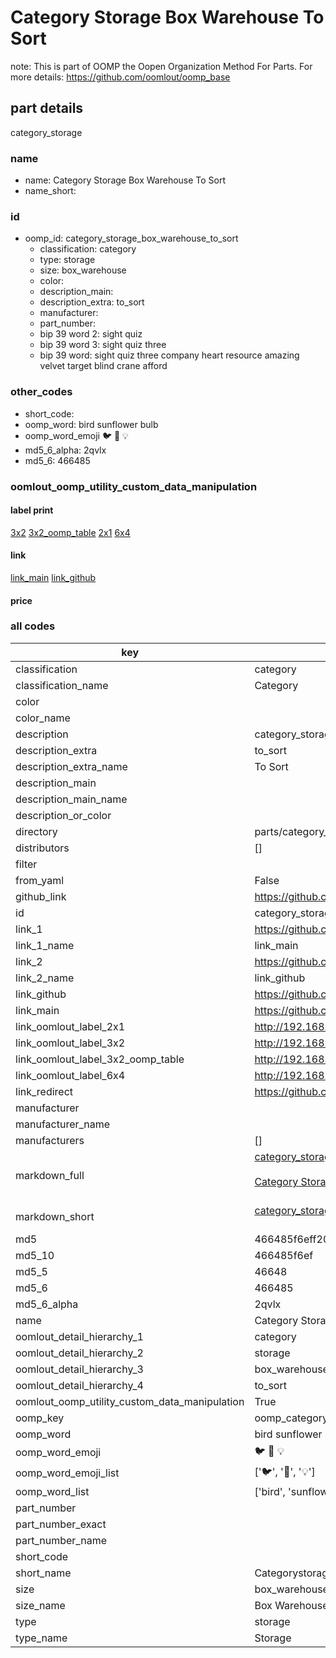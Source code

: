 # Category Storage Box Warehouse To Sort  

note: This is part of OOMP the Oopen Organization Method For Parts. For more details: https://github.com/oomlout/oomp_base

##  part details
  



category_storage



### name
* name: Category Storage Box Warehouse To Sort
* name_short: 
### id
* oomp_id: category_storage_box_warehouse_to_sort
  * classification: category
  * type: storage
  * size: box_warehouse
  * color: 
  * description_main: 
  * description_extra: to_sort
  * manufacturer: 
  * part_number: 
  * bip 39 word 2: sight quiz
  * bip 39 word 3: sight quiz three
  * bip 39 word: sight quiz three company heart resource amazing velvet target blind crane afford

### other_codes
* short_code: 
* oomp_word: bird sunflower bulb
* oomp_word_emoji :bird: :sunflower: :bulb:
* md5_6_alpha: 2qvlx
* md5_6: 466485






### oomlout_oomp_utility_custom_data_manipulation
#### label print
[3x2](http://192.168.1.245:1112/?label=oomp%202qvlx)
[3x2_oomp_table](http://192.168.1.108:1112/?label=oomp%202qvlx)
[2x1](http://192.168.1.242:1112/?label=oomp%202qvlx)
[6x4](http://192.168.1.55:1112/?label=oomp%202qvlx)    

#### link

[link_main](https://github.com/oomlout/oomlout_oomp_version_1_messy/tree/main/parts/category_storage_box_warehouse_to_sort) [link_github](https://github.com/oomlout/oomlout_oomp_version_1_messy/tree/main/parts/category_storage_box_warehouse_to_sort)                             

#### price







### all codes 
| key | value |  
| --- | --- |  
| classification | category |  
| classification_name | Category |  
| color |  |  
| color_name |  |  
| description | category_storage |  
| description_extra | to_sort |  
| description_extra_name | To Sort |  
| description_main |  |  
| description_main_name |  |  
| description_or_color |   |  
| directory | parts/category_storage_box_warehouse_to_sort |  
| distributors | [] |  
| filter |  |  
| from_yaml | False |  
| github_link | https://github.com/oomlout/oomlout_oomp_part_src/tree/main/parts/category_storage_box_warehouse_to_sort |  
| id | category_storage_box_warehouse_to_sort |  
| link_1 | https://github.com/oomlout/oomlout_oomp_version_1_messy/tree/main/parts/category_storage_box_warehouse_to_sort |  
| link_1_name | link_main |  
| link_2 | https://github.com/oomlout/oomlout_oomp_version_1_messy/tree/main/parts/category_storage_box_warehouse_to_sort |  
| link_2_name | link_github |  
| link_github | https://github.com/oomlout/oomlout_oomp_version_1_messy/tree/main/parts/category_storage_box_warehouse_to_sort |  
| link_main | https://github.com/oomlout/oomlout_oomp_version_1_messy/tree/main/parts/category_storage_box_warehouse_to_sort |  
| link_oomlout_label_2x1 | http://192.168.1.242:1112/?label=oomp%202qvlx |  
| link_oomlout_label_3x2 | http://192.168.1.245:1112/?label=oomp%202qvlx |  
| link_oomlout_label_3x2_oomp_table | http://192.168.1.108:1112/?label=oomp%202qvlx |  
| link_oomlout_label_6x4 | http://192.168.1.55:1112/?label=oomp%202qvlx |  
| link_redirect | https://github.com/oomlout/oomlout_oomp_version_1_messy/tree/main/parts/category_storage_box_warehouse_to_sort |  
| manufacturer |  |  
| manufacturer_name |  |  
| manufacturers | [] |  
| markdown_full | [category_storage_box_warehouse_to_sort](none)<br>[](none)<br>[Category Storage Box Warehouse To Sort](none)<br><br> |  
| markdown_short | [category_storage_box_warehouse_to_sort](none)<br><br> |  
| md5 | 466485f6eff200fade3522e9c22bfe41 |  
| md5_10 | 466485f6ef |  
| md5_5 | 46648 |  
| md5_6 | 466485 |  
| md5_6_alpha | 2qvlx |  
| name | Category Storage Box Warehouse To Sort |  
| oomlout_detail_hierarchy_1 | category |  
| oomlout_detail_hierarchy_2 | storage |  
| oomlout_detail_hierarchy_3 | box_warehouse |  
| oomlout_detail_hierarchy_4 | to_sort |  
| oomlout_oomp_utility_custom_data_manipulation | True |  
| oomp_key | oomp_category_storage_box_warehouse_to_sort |  
| oomp_word | bird sunflower bulb |  
| oomp_word_emoji | :bird: :sunflower: :bulb: |  
| oomp_word_emoji_list | [':bird:', ':sunflower:', ':bulb:'] |  
| oomp_word_list | ['bird', 'sunflower', 'bulb'] |  
| part_number |  |  
| part_number_exact |  |  
| part_number_name |  |  
| short_code |  |  
| short_name | Categorystorage |  
| size | box_warehouse |  
| size_name | Box Warehouse |  
| type | storage |  
| type_name | Storage |  
